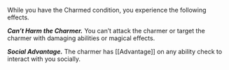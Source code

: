 While you have the Charmed condition, you experience the following effects.

**_Can’t Harm the Charmer._** You can’t attack the charmer or target the charmer with damaging abilities or magical effects.

**_Social Advantage._** The charmer has [[Advantage]] on any ability check to interact with you socially.